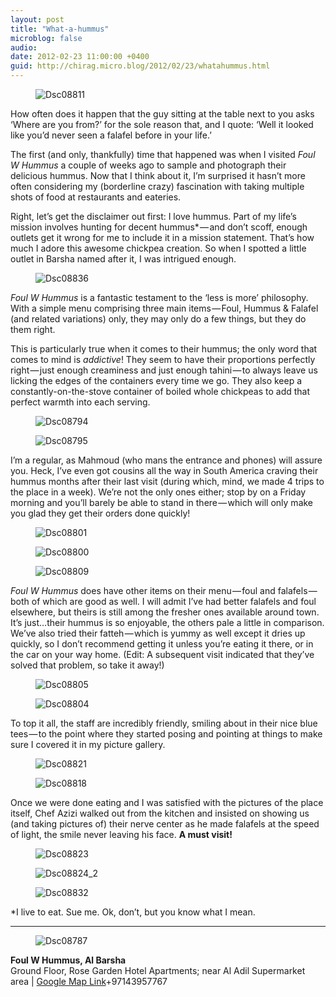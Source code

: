 ```yaml
---
layout: post
title: "What-a-hummus"
microblog: false
audio: 
date: 2012-02-23 11:00:00 +0400
guid: http://chirag.micro.blog/2012/02/23/whatahummus.html
---
```

<figure><img alt="Dsc08811" src="http://www.chirag.biz/uploads/2018/54a266d481.jpg"></figure><p>How often does it happen that the guy sitting at the table next to you asks ‘Where are you from?’ for the sole reason that, and I quote: ‘Well it looked like you’d never seen a falafel before in your life.’</p>
<p>The first (and only, thankfully) time that happened was when I visited <em>Foul W Hummus</em> a couple of weeks ago to sample and photograph their delicious hummus. Now that I think about it, I’m surprised it hasn’t more often considering my (borderline crazy) fascination with taking multiple shots of food at restaurants and eateries.</p>
<p>Right, let’s get the disclaimer out first: I love hummus. Part of my life’s mission involves hunting for decent hummus* — and don’t scoff, enough outlets get it wrong for me to include it in a mission statement. That’s how much I adore this awesome chickpea creation. So when I spotted a little outlet in Barsha named after it, I was intrigued enough.</p>
<figure><img alt="Dsc08836" src="http://www.chirag.biz/uploads/2018/708d927b43.jpg"></figure><p><em>Foul W Hummus</em> is a fantastic testament to the ‘less is more’ philosophy. With a simple menu comprising three main items — Foul, Hummus &amp; Falafel (and related variations) only, they may only do a few things, but they do them right.</p>
<p>This is particularly true when it comes to their hummus; the only word that comes to mind is <em>addictive</em>! They seem to have their proportions perfectly right — just enough creaminess and just enough tahini — to always leave us licking the edges of the containers every time we go. They also keep a constantly-on-the-stove container of boiled whole chickpeas to add that perfect warmth into each serving.</p>
<figure><img alt="Dsc08794" src="http://www.chirag.biz/uploads/2018/f873191a9c.jpg"></figure><figure><img alt="Dsc08795" src="http://www.chirag.biz/uploads/2018/01b28970b2.jpg"></figure><p>I’m a regular, as Mahmoud (who mans the entrance and phones) will assure you. Heck, I’ve even got cousins all the way in South America craving their hummus months after their last visit (during which, mind, we made 4 trips to the place in a week). We’re not the only ones either; stop by on a Friday morning and you’ll barely be able to stand in there — which will only make you glad they get their orders done quickly!</p>
<figure><img alt="Dsc08801" src="http://www.chirag.biz/uploads/2018/087af8873e.jpg"></figure><figure><img alt="Dsc08800" src="http://www.chirag.biz/uploads/2018/5aa06d480e.jpg"></figure><figure><img alt="Dsc08809" src="http://www.chirag.biz/uploads/2018/be368d59af.jpg"></figure><p><em>Foul W Hummus</em> does have other items on their menu — foul and falafels — both of which are good as well. I will admit I’ve had better falafels and foul elsewhere, but theirs is still among the fresher ones available around town. It’s just…their hummus is so enjoyable, the others pale a little in comparison. We’ve also tried their fatteh — which is yummy as well except it dries up quickly, so I don’t recommend getting it unless you’re eating it there, or in the car on your way home. (Edit: A subsequent visit indicated that they’ve solved that problem, so take it away!)</p>
<figure><img alt="Dsc08805" src="http://www.chirag.biz/uploads/2018/a690d3a73b.jpg"></figure><figure><img alt="Dsc08804" src="http://www.chirag.biz/uploads/2018/7e4110391d.jpg"></figure><p>To top it all, the staff are incredibly friendly, smiling about in their nice blue tees — to the point where they started posing and pointing at things to make sure I covered it in my picture gallery.</p>
<figure><img alt="Dsc08821" src="http://www.chirag.biz/uploads/2018/0ab0b73a09.jpg"></figure><figure><img alt="Dsc08818" src="http://www.chirag.biz/uploads/2018/dc037b9237.jpg"></figure><p>Once we were done eating and I was satisfied with the pictures of the place itself, Chef Azizi walked out from the kitchen and insisted on showing us (and taking pictures of) their nerve center as he made falafels at the speed of light, the smile never leaving his face. <strong>A must visit!</strong></p>
<figure><img alt="Dsc08823" src="http://www.chirag.biz/uploads/2018/8dcdd25931.jpg"></figure><figure><img alt="Dsc08824_2" src="http://www.chirag.biz/uploads/2018/5ea2931a8b.jpg"></figure><figure><img alt="Dsc08832" src="http://www.chirag.biz/uploads/2018/d817d05a1c.jpg"></figure><p>*I live to eat. Sue me. Ok, don’t, but you know what I mean.</p>
<hr>

<figure><img alt="Dsc08787" src="http://www.chirag.biz/uploads/2018/fffc9447dc.jpg"></figure><p><strong>Foul W Hummus, Al Barsha</strong><br>Ground Floor, Rose Garden Hotel Apartments; near Al Adil Supermarket area | <a href="http://maps.google.com/maps?daddr=25.114046505094688,55.192919969558716&amp;ll=25.114717,55.194819&amp;spn=0.006635,0.013078&amp;t=m&amp;z=17" target="_blank">Google Map Link</a>+97143957767</p>
